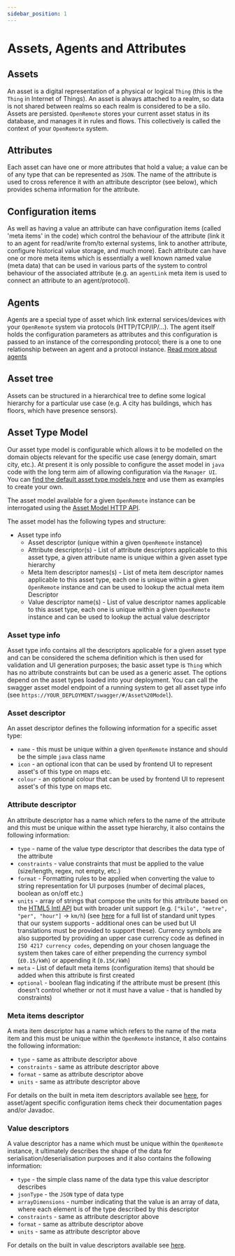 ```yaml
---
sidebar_position: 1
---
```


# Assets, Agents and Attributes

## Assets
An asset is a digital representation of a physical or logical `Thing` (this is the `Thing` in Internet of Things). An asset is always attached to a realm, so data is not shared between realms so each realm is considered to be a silo. Assets are persisted. `OpenRemote` stores your current asset status in its database, and manages it in rules and flows. This collectively is called the context of your `OpenRemote` system.

## Attributes
Each asset can have one or more attributes that hold a value; a value can be of any type that can be represented as `JSON`. The name of the attribute is used to cross reference it with an attribute descriptor (see below), which provides schema information for the attribute.

## Configuration items
As well as having a value an attribute can have configuration items (called 'meta items' in the code) which control the behaviour of the attribute (link it to an agent for read/write from/to external systems, link to another attribute, configure historical value storage, and much more). Each attribute can have one or more meta items which is essentially a well known named value (meta data) that can be used in various parts of the system to control behaviour of the associated attribute (e.g. an `agentLink` meta item is used to connect an attribute to an agent/protocol).

## Agents
Agents are a special type of asset which link external services/devices with your `OpenRemote` system via protocols (HTTP/TCP/IP/...). The agent itself holds the configuration parameters as attributes and this configuration is passed to an instance of the corresponding protocol; there is a one to one relationship between an agent and a protocol instance. [Read more about agents](../agents-protocols/overview.md)

## Asset tree
Assets can be structured in a hierarchical tree to define some logical hierarchy for a particular use case (e.g. A city has buildings, which has floors, which have presence sensors).

## Asset Type Model
Our asset type model is configurable which allows it to be modelled on the domain objects relevant for the specific use case (energy domain, smart city, etc.). At present it is only possible to configure the asset model in `java` code with the long term aim of allowing configuration via the `Manager UI`. You can [find the default asset type models here](https://github.com/openremote/openremote/tree/master/model/src/main/java/org/openremote/model/asset/impl) and use them as examples to create your own.

The asset model available for a given `OpenRemote` instance can be interrogated using the [Asset Model HTTP API](https://demo.openremote.io/swagger/#/Asset%20Model).

The asset model has the following types and structure:

* Asset type info
  * Asset descriptor (unique within a given `OpenRemote` instance)
  * Attribute descriptor(s) - List of attribute descriptors applicable to this asset type, a given attribute name is unique within a given asset type hierarchy
  * Meta Item descriptor names(s) - List of meta item descriptor names applicable to this asset type, each one is unique within a given `OpenRemote` instance and can be used to lookup the actual meta item Descriptor
  * Value descriptor name(s) - List of value descriptor names applicable to this asset type, each one is unique within a given `OpenRemote` instance and can be used to lookup the actual value descriptor

### Asset type info
Asset type info contains all the descriptors applicable for a given asset type and can be considered the schema definition which is then used for validation and UI generation purposes; the basic asset type is `Thing` which has no attribute constraints but can be used as a generic asset.
The options depend on the asset types loaded into your deployment. You can call the swagger asset model endpoint of a running system to get all asset type info (see `https://YOUR_DEPLOYMENT/swagger/#/Asset%20Model`).

### Asset descriptor
An asset descriptor defines the following information for a specific asset type:

* `name` - this must be unique within a given `OpenRemote` instance and should be the simple `java` class name
* `icon` - an optional icon that can be used by frontend UI to represent asset's of this type on maps etc.
* `colour` - an optional colour that can be used by frontend UI to represent asset's of this type on maps etc.

### Attribute descriptor
An attribute descriptor has a name which refers to the name of the attribute and this must be unique within the asset type hierarchy, it also contains the following information:

* `type` - name of the value type descriptor that describes the data type of the attribute
* `constraints` - value constraints that must be applied to the value (size/length, regex, not empty, etc.)
* `format` - Formatting rules to be applied when converting the value to string representation for UI purposes (number of decimal places, boolean as on/off etc.)
* `units` - array of strings that compose the units for this attribute based on the [HTML5 Intl API](https://developer.mozilla.org/en-US/docs/Web/JavaScript/Reference/Global_Objects/Intl) but with broader unit support (e.g. `["kilo", "metre", "per", "hour"]` → `km/h`) (see [here](https://github.com/openremote/openremote/blob/master/model/src/main/java/org/openremote/model/Constants.java#L73) for a full list of standard unit types that our system supports - additional ones can be used but UI translations must be provided to support these). Currency symbols are also supported by providing an upper case currency code as defined in `ISO 4217 currency codes`, depending on your chosen language the system then takes care of either prepending the currency symbol (`£0.15/kWh`) or appending it (`0.15€/kWh`)
* `meta` - List of default meta items (configuration items) that should be added when this attribute is first created
* `optional` - boolean flag indicating if the attribute must be present (this doesn't control whether or not it must have a value - that is handled by constraints)

### Meta items descriptor
A meta item descriptor has a name which refers to the name of the meta item and this must be unique within the `OpenRemote` instance, it also contains the following information:

* `type` - same as attribute descriptor above
* `constraints` - same as attribute descriptor above
* `format` - same as attribute descriptor above
* `units` - same as attribute descriptor above

For details on the built in meta item descriptors available see [here](https://github.com/openremote/openremote/blob/master/model/src/main/java/org/openremote/model/value/MetaItemType.java), 
for asset/agent specific configuration items check their documentation pages and/or Javadoc.

### Value descriptors
A value descriptor has a name which must be unique within the `OpenRemote` instance, it ultimately describes the shape of the data for serialisation/deserialisation purposes and it also contains the following information:

* `type` - the simple class name of the data type this value descriptor describes
* `jsonType` - the `JSON` type of data type
* `arrayDimensions` - number indicating that the value is an array of data, where each element is of the type described by this descriptor
* `constraints` - same as attribute descriptor above
* `format` - same as attribute descriptor above
* `units` - same as attribute descriptor above

For details on the built in value descriptors available see [here](https://github.com/openremote/openremote/blob/master/model/src/main/java/org/openremote/model/value/ValueType.java).
